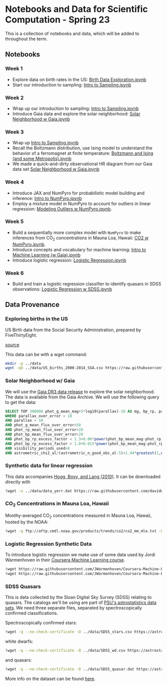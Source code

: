 # Notebooks and Data for Scientific Computation - Spring 23

This is a collection of notebooks and data, which will be added to throughout the term.

## Notebooks

### Week 1

* Explore data on birth rates in the US: [Birth Data Exploration.ipynb](notebooks/Birth%20Data%20Exploration.ipynb)
* Start our introduction to sampling: [Intro to Sampling.ipynb](notebooks/Intro%20to%20Sampling.ipynb)

### Week 2

* Wrap up our introduction to sampling: [Intro to Sampling.ipynb](notebooks/Intro%20to%20Sampling.ipynb)
* Introduce Gaia data and explore the solar neighborhood: [Solar Neighborhood w Gaia.ipynb](notebooks/Solar%20Neighborhood%20w%20Gaia.ipynb)

### Week 3

* Wrap up [Intro to Sampling.ipynb](notebooks/Intro%20to%20Sampling.ipynb)
* Recall the Boltzmann distribution, use Ising model to understand the behavior of a ferromagnet at finite temperature: [Boltzmann and Ising (and some Metropolis).ipynb](notebooks/Boltzmann%20and%20Ising%20(and%20some%20Metropolis).ipynb)
* We made a quick-and-dirty observational HR diagram from our Gaia data set [Solar Neighborhood w Gaia.ipynb](notebooks/Solar%20Neighborhood%20w%20Gaia.ipynb)

### Week 4

* Introduce JAX and NumPyro for probabilistic model building and inference: [Intro to NumPyro.ipynb](notebooks/Intro%20to%20NumPyro.ipynb)
* Employ a mixture model in NumPyro to account for outliers in linear regression: [Modeling Outliers w NumPyro.ipynb](notebooks/Modeling%20Outliers%20w%20NumPyro.ipynb).

### Week 5

* Build a sequentially more complex model with `NumPyro` to make inferences from CO<sub>2</sub> concentrations in Mauna Loa, Hawaii: [CO2 w NumPyro.ipynb](notebooks/CO2%20w%20NumPyro.ipynb).
* Introduce concepts and vocabulary for machine learning: [Intro to Machine Learning (w Gaia).ipynb](notebooks/Intro%20to%20Machine%20Learning%20(w%20Gaia).ipynb)
* Introduce logistic regression: [Logistic Regression.ipynb](notebooks/Logistic%20Regression.ipynb)

### Week 6

* Build and train a logistic regression classifier to identify quasars in SDSS observations: [Logistic Regression w SDSS.ipynb](notebooks/Logistic%20Regression%20w%20SDSS.ipynb)

## Data Provenance

### Exploring births in the US

US Birth data from the Social Security Administration, prepared by FiveThirtyEight.

[source](https://github.com/fivethirtyeight/data/tree/master/births)

This data can be with a wget command:

```bash
mkdir -p ../data
wget -qO ../data/US_births_2000-2014_SSA.csv https://raw.githubusercontent.com/fivethirtyeight/data/master/births/US_births_2000-2014_SSA.csv
```

### Solar Neighborhood w/ Gaia

We will use the [Gaia DR3 data release](https://gea.esac.esa.int/archive/) to explore the solar neighborhood. The data is available from the Gaia Archive. We will use the following query to get the data:

```sql
SELECT TOP 300000 phot_g_mean_mag+5*log10(parallax)-10 AS mg, bp_rp, parallax FROM gaiadr3.gaia_source
WHERE parallax_over_error > 10
AND parallax > 10
AND phot_g_mean_flux_over_error>50
AND phot_rp_mean_flux_over_error>20
AND phot_bp_mean_flux_over_error>20
AND phot_bp_rp_excess_factor < 1.3+0.06*power(phot_bp_mean_mag-phot_rp_mean_mag,2)
AND phot_bp_rp_excess_factor > 1.0+0.015*power(phot_bp_mean_mag-phot_rp_mean_mag,2)
AND visibility_periods_used>8
AND astrometric_chi2_al/(astrometric_n_good_obs_al-5)<1.44*greatest(1,exp(-0.4*(phot_g_mean_mag-19.5)))
```

### Synthetic data for linear regression

This data accompanies [Hogg, Bovy, and Lang (2010)](https://arxiv.org/abs/1008.4686).  It can be downloaded directly with

```bash
!wget -o ../data/data_yerr.dat https://raw.githubusercontent.com/davidwhogg/DataAnalysisRecipes/master/straightline/src/data_yerr.dat
```

### CO<sub>2</sub> Concentrations in Mauna Loa, Hawaii

Monthy-averaged CO<sub>2</sub> concentrations measured in Mauna Loa, Hawaii, hosted by the NOAA:

```bash
!wget -q ftp://aftp.cmdl.noaa.gov/products/trends/co2/co2_mm_mlo.txt -O ../data/co2_mm_mlo.txt
```

### Logistic Regression Synthetic Data

To introduce logistic regression we make use of some data used by Jordi Warmenhoven in their [Coursera Machine Learning course](https://github.com/JWarmenhoven/Coursera-Machine-Learning). 
```bash
!wget https://raw.githubusercontent.com/JWarmenhoven/Coursera-Machine-Learning/master/notebooks/data/ex2data1.txt -O ../data/ex2data1.txt
!wget https://raw.githubusercontent.com/JWarmenhoven/Coursera-Machine-Learning/master/notebooks/data/ex2data2.txt -O ../data/ex2data2.txt
```

### SDSS Quasars

This is data collected by the Sloan Digital Sky Survey (SDSS) relating to quasars. The catalogs we'll be using are part of [PSU's astrostatistics data sets](https://astrostatistics.psu.edu/datasets/index.html).  We need three separate files, separated by spectroscopically confirmed classifications.

Spectroscopically confirmed stars:
```bash
!wget -q --no-check-certificate -O ../data/SDSS_stars.csv https://astrostatistics.psu.edu/MSMA/datasets/SDSS_stars.csv
```

white dwarfs:
```bash
!wget -q --no-check-certificate -O ../data/SDSS_wd.csv https://astrostatistics.psu.edu/MSMA/datasets/SDSS_wd.csv
```

and quasars:
```bash
!wget -q --no-check-certificate -O ../data/SDSS_quasar.dat https://astrostatistics.psu.edu/datasets/SDSS_quasar.dat
```

More info on the dataset can be found [here](https://astrostatistics.psu.edu/datasets/SDSS_quasar.html).